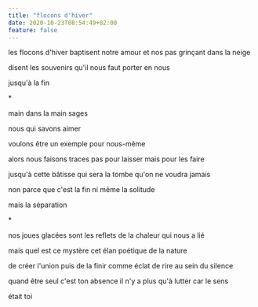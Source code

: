 ```yaml
---
title: "flocons d'hiver"
date: 2020-10-23T08:54:49+02:00
feature: false
---
```


les flocons d'hiver baptisent notre amour
et nos pas grinçant dans la neige

disent les souvenirs qu'il nous faut
porter en nous

jusqu'à la fin

\*

main dans la main
sages

nous qui savons aimer

voulons être un exemple pour nous-même

alors nous faisons traces
pas pour laisser mais pour les faire

jusqu'à cette bâtisse qui sera la tombe
qu'on ne voudra jamais

non parce que c'est la fin
ni même la solitude

mais la séparation

\*

nos joues glacées
sont les reflets de la chaleur qui nous a lié

mais quel est ce mystère
cet élan poétique de la nature

de créer l'union puis de la finir
comme éclat de rire au sein du silence

quand être seul c'est ton absence
il n'y a plus qu'à lutter car le sens

était toi
